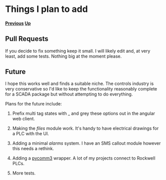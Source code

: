 # Things I plan to add
#### [Previous](./apache.md) [Up](./README.md)

## Pull Requests
If you decide to fix something keep it small. I will likely edit and,
at very least, add some tests. Nothing big at the moment please.

## Future
I hope this works well and finds a suitable niche. The controls
industry is very conservative so I'd like to keep the functionality
reasonably complete for a SCADA package but without attempting to do
everything.

Plans for the future include:

1. Prefix multi tag states with _ and grey these options out in the
angular web client.

1. Making the _files_ module work. It's handy to have electrical
drawings for a PLC with the UI.

1. Adding a minimal _alarms_ system. I have an SMS callout module
however this needs a rethink.

1. Adding a [pycomm3](https://github.com/ottowayi/pycomm3) wrapper. A
lot of my projects connect to Rockwell PLCs.

1. More tests.
